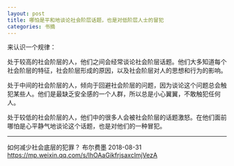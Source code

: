 ```yaml
---
layout: post
title: 哪怕是平和地谈论社会阶层话题，也是对低阶层人士的冒犯
categories: 书摘
---
```


来认识一个规律：

处于较高的社会阶层的人，他们之间会经常谈论社会阶层话题。他们大多知道每个社会阶层的特征，社会阶层形成的原因，以及社会阶层对人的思想和行为的影响。

处于中间的社会阶层的人，倾向于回避社会阶层的问题，因为谈论这个问题总会触犯某些人。他们是最缺乏安全感的一个人群，所以总是小心翼翼，不敢触犯任何人。

处于较低的社会阶层的人，他们中的很多人会被社会阶层的话题激怒。在他们面前哪怕是心平静气地谈论这个话题，也是对他们的一种冒犯。

---

如何减少社会底层的犯罪？
布尔费墨  2018-08-31
https://mp.weixin.qq.com/s/lhOAaGikfrjsaxclmjVezA